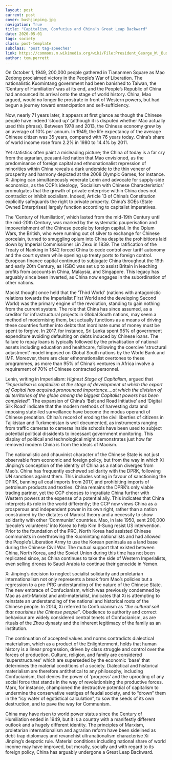 ```yaml
---
layout: post
current: post
cover: bushjinping.jpg
navigation: True
title: "Capitalism, Confucius and China’s Great Leap Backward"
date: 2020-05-01
tags: society
class: post-template
subclass: 'post tag-speeches'
link: https://commons.m.wikimedia.org/wiki/File:President_George_W._Bush_with_Vice_President_Xi_Jinping.jpg
author: tom.perrett
---
```

On October 1, 1949, 200,000 people gathered in Tiananmen Square as Mao Zedong proclaimed victory in the People’s War of Liberation. The nationalistic Kuomintang government had been banished to Taiwan, the ‘Century of Humiliation’ was at its end, and the People’s Republic of China had announced its arrival onto the stage of world history. China, Mao argued, would no longer lie prostrate in front of Western powers, but had begun a journey toward emancipation and self-sufficiency.

  

Now, nearly 71 years later, it appears at first glance as though the Chinese people have indeed ‘stood up’ (although it is disputed whether Mao actually used this phrase). Between 1978 and 2013, the Chinese economy grew by an average of 10% per annum. In 1949, the life expectancy of the average Chinese citizen was 35 years, compared with 76 years today. China’s share of world income rose from 2.2% in 1980 to 14.4% by 2011.

  

Yet statistics often paint a misleading picture; the China of today is a far cry from the agrarian, peasant-led nation that Mao envisioned, as the predominance of foreign capital and ethnonationalist repression of minorities within China reveals a dark underside to the thin veneer of prosperity and harmony depicted at the 2008 Olympic Games, for instance. Xi Jinping can simultaneously venerate Lenin and advocate for supply-side economics, as the CCP’s ideology, ‘Socialism with Chinese Characteristics’ promulgates that the growth of private enterprise within China does not contradict or inhibit socialism. Indeed, Article 13 of China’s Constitution explicitly safeguards the right to private property. China’s SOEs (State Owned Enterprises) largely function according to capitalist imperatives.

  

The ‘Century of Humiliation’, which lasted from the mid-19th Century until the mid-20th Century, was marked by the systematic pauperisation and impoverishment of the Chinese people by foreign capital. In the Opium Wars, the British, who were running out of silver to exchange for Chinese porcelain, turned to smuggling opium into China despite the prohibitions laid down by Imperial Commissioner Lin Zexu in 1839. The ratification of the Treaty of Nanking in 1842 forced China to cede control over tariff autonomy and the court system while opening up treaty ports to foreign control. European finance capital continued to subjugate China throughout the 19th and early 20th Century, as HSBC was set up to assist Britain in leaching profits from accounts in China, Malaysia, and Singapore. This legacy has arguably since been inverted, as China now engages in the subordination of other nations.

  

Maoist thought once held that the 'Third World' (nations with antagonistic relations towards the Imperialist First World and the developing Second World) was the primary engine of the revolution, standing to gain nothing from the current system. The role that China has since assumed, as a creditor for infrastructural projects in Global South nations, may seem a method of modernising them, but actually functions as a means of driving these countries further into debts that inordinate sums of money must be spent to forgive. In 2017, for instance, Sri Lanka spent 95% of government expenditure avoiding defaulting on debts induced by Chinese loans. The failure to repay loans is typically followed by the privatisation of national assets including education and healthcare, following the coercive 'structural adjustment' model imposed on Global South nations by the World Bank and IMF. Moreover, there are clear ethnonationalist overtones to these programmes, as more than 95% of China’s ventures in Africa involve a requirement of 70% of Chinese contracted personnel.

  

Lenin, writing in Imperialism: *Highest Stage of Capitalism*, argued that *“imperialism is capitalism at the stage of development at which the export of Capital has acquired pronounced importance….at which the division of all territories of the globe among the biggest Capitalist powers has been completed”.* The expansion of China’s ‘Belt and Road Initiative’ and ‘Digital Silk Road’ indicate that the modern methods of harvesting data and imposing state-led surveillance have become the modus operandi of Chinese predation. China’s record of eroding the civil liberties of citizens in Tajikistan and Turkmenistan is well documented, as instruments ranging from traffic cameras to cameras inside schools have been used to subject potential political dissidents to incessant government monitoring. This display of political and technological might demonstrates just how far removed modern China is from the ideals of Maoism.

  

The nationalistic and chauvinist character of the Chinese State is not just observable from economic and foreign policy, but from the way in which Xi Jinping’s conception of the identity of China as a nation diverges from Mao’s. China has frequently eschewed solidarity with the DPRK, following UN sanctions against them. This includes voting in favour of sanctioning the DPRK, banning all coal imports from 2017, and prohibiting imports of petroleum products and textiles. China remains the DPRK’s only viable trading partner, yet the CCP chooses to ingratiate China further with Western powers at the expense of a potential ally. This indicates that China interprets its role in the world differently; the CCP now views China as a prosperous and independent power in its own right, rather than a nation constrained by the dictates of Marxist theory and a necessity to show solidarity with other ‘Communist’ countries. Mao, in late 1950, sent 200,000 ‘people’s volunteers’ into Korea to help Kim Il-Sung resist US intervention. Prior to the foundation of the PRC, North Korea had assisted Chinese communists in overthrowing the Kuomintang nationalists and had allowed the People’s Liberation Army to use the Korean peninsula as a land base during the Chinese Civil War. The mutual support that existed between China, North Korea, and the Soviet Union during this time has not been replicated since, as China continues to take the side of Western Imperialists, even selling drones to Saudi Arabia to continue their genocide in Yemen.

  

Xi Jinping’s decision to neglect socialist solidarity and proletarian internationalism not only represents a break from Mao’s policies but a regression to a pre-PRC understanding of the nature of the Chinese State. The new embrace of Confucianism, which was previously condemned by Mao as anti-Marxist and anti-materialist, indicates that Xi is attempting to reinstate an understanding of the national and historical roots of the Chinese people. In 2014, Xi referred to Confucianism as *“the cultural soil that nourishes the Chinese people”*. Obedience to authority and correct behaviour are widely considered central tenets of Confucianism, as are rituals of the *Zhou* dynasty and the inherent legitimacy of the family as an institution.

  

The continuation of accepted values and norms contradicts dialectical materialism, which as a product of the Enlightenment, holds that human history is a linear progression, driven by class struggle and control over the forces of production. Culture, religion, and family are considered 'superstructures' which are superseded by the economic 'base' that determines the material conditions of a society. Dialectical and historical materialism are therefore antithetical to any philosophy, including Confucianism, that denies the power of ‘progress’ and the uprooting of any social force that stands in the way of revolutionising the productive forces. Marx, for instance, championed the destructive potential of capitalism to undermine the conservative vestiges of feudal society, and to “drown” them in the “icy water of egotistical calculation”, to sow the seeds of its own destruction, and to pave the way for Communism.

  

China may have risen to world power status since the Century of Humiliation ended in 1949, but it is a country with a manifestly different outlook and a hugely different identity. The principles of Marxism, proletarian internationalism and agrarian reform have been sidelined as debt-trap diplomacy and revanchist ultranationalism characterise Xi Jinping’s despotic rule. Material conditions including national share of world income may have improved, but morally, socially and with regard to its foreign policy, China has arguably undergone a Great Leap Backward.
